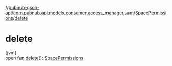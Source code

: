 //[pubnub-gson-api](../../../index.md)/[com.pubnub.api.models.consumer.access_manager.sum](../index.md)/[SpacePermissions](index.md)/[delete](delete.md)

# delete

[jvm]\
open fun [delete](delete.md)(): [SpacePermissions](index.md)
